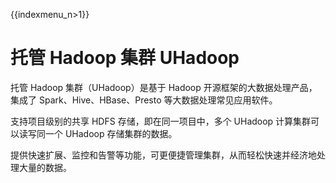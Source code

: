 {{indexmenu_n>1}}

# 托管 Hadoop 集群 UHadoop

托管 Hadoop 集群（UHadoop）是基于 Hadoop 开源框架的大数据处理产品，集成了 Spark、Hive、HBase、Presto
等大数据处理常见应用软件。

支持项目级别的共享 HDFS 存储，即在同一项目中，多个 UHadoop 计算集群可以读写同一个 UHadoop 存储集群的数据。

提供快速扩展、监控和告警等功能，可更便捷管理集群，从而轻松快速并经济地处理大量的数据。
